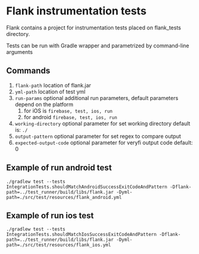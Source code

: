 # Flank instrumentation tests

Flank contains a project for instrumentation tests placed on flank_tests directory.

Tests can be run with Gradle wrapper and parametrized by command-line arguments

## Commands

1. ```flank-path```  location of flank.jar
2. ```yml-path``` location of test yml
3. ```run-params``` optional additional run parameters, default parameters depend on the platform
   1. for iOS is ```firebase, test, ios, run```
   2. for android ```firebase, test, ios, run```
4. ```working-directory``` optional parameter for set working directory default is: ```./```
5. ```output-pattern``` optional parameter for set regex to compare output
6. ```expected-output-code``` optional parameter for veryfi output code default: 0

## Example of run android test

```./gradlew test --tests IntegrationTests.shouldMatchAndroidSuccessExitCodeAndPattern -Dflank-path=../test_runner/build/libs/flank.jar -Dyml-path=./src/test/resources/flank_android.yml```

## Example of run ios test

```./gradlew test --tests IntegrationTests.shouldMatchIosSuccessExitCodeAndPattern -Dflank-path=../test_runner/build/libs/flank.jar -Dyml-path=./src/test/resources/flank_ios.yml```
